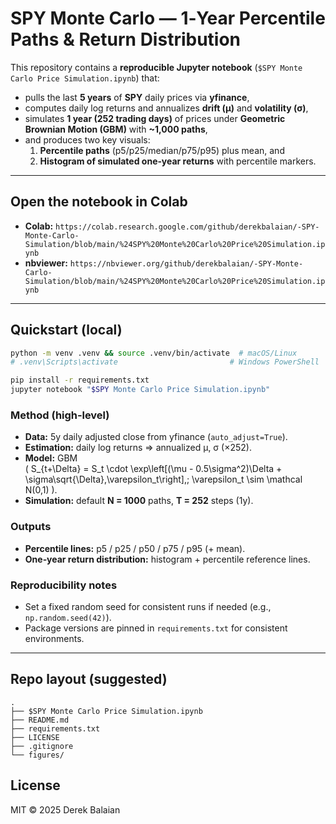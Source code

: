 # SPY Monte Carlo — 1‑Year Percentile Paths & Return Distribution

This repository contains a **reproducible Jupyter notebook** (`$SPY Monte Carlo Price Simulation.ipynb`) that:
- pulls the last **5 years** of **SPY** daily prices via **yfinance**,
- computes daily log returns and annualizes **drift (μ)** and **volatility (σ)**,
- simulates **1 year (252 trading days)** of prices under **Geometric Brownian Motion (GBM)** with **~1,000 paths**, 
- and produces two key visuals:
  1) **Percentile paths** (p5/p25/median/p75/p95) plus mean, and  
  2) **Histogram of simulated one‑year returns** with percentile markers.

---

## Open the notebook in Colab
- **Colab:** `https://colab.research.google.com/github/derekbalaian/-SPY-Monte-Carlo-Simulation/blob/main/%24SPY%20Monte%20Carlo%20Price%20Simulation.ipynb`
- **nbviewer:** `https://nbviewer.org/github/derekbalaian/-SPY-Monte-Carlo-Simulation/blob/main/%24SPY%20Monte%20Carlo%20Price%20Simulation.ipynb`

---

## Quickstart (local)

```bash
python -m venv .venv && source .venv/bin/activate  # macOS/Linux
# .venv\Scripts\activate                         # Windows PowerShell

pip install -r requirements.txt
jupyter notebook "$SPY Monte Carlo Price Simulation.ipynb"
```

### Method (high‑level)
- **Data:** 5y daily adjusted close from yfinance (`auto_adjust=True`).
- **Estimation:** daily log returns ⇒ annualized μ, σ (×252).
- **Model:** GBM  
  \( S_{t+\Delta} = S_t \cdot \exp\left[(\mu - 0.5\sigma^2)\Delta + \sigma\sqrt{\Delta}\,\varepsilon_t\right],\; \varepsilon_t \sim \mathcal N(0,1) \).
- **Simulation:** default **N = 1000** paths, **T = 252** steps (1y).

### Outputs
- **Percentile lines:** p5 / p25 / p50 / p75 / p95 (+ mean).  
- **One‑year return distribution:** histogram + percentile reference lines.

### Reproducibility notes
- Set a fixed random seed for consistent runs if needed (e.g., `np.random.seed(42)`).
- Package versions are pinned in `requirements.txt` for consistent environments.

---

## Repo layout (suggested)
```
.
├── $SPY Monte Carlo Price Simulation.ipynb
├── README.md
├── requirements.txt
├── LICENSE
├── .gitignore
└── figures/                
```

## License
MIT © 2025 Derek Balaian
